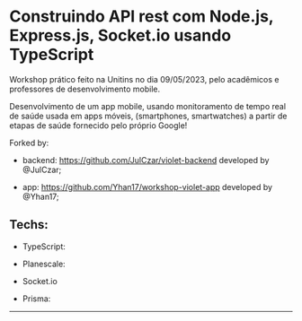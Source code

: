 # Construindo API rest com Node.js, Express.js, Socket.io usando TypeScript

Workshop prático feito na Unitins no dia 09/05/2023, pelo acadêmicos e professores de desenvolvimento mobile.

Desenvolvimento de um app mobile, usando monitoramento de tempo real de saúde usada em apps móveis, (smartphones, smartwatches) a partir de etapas de saúde fornecido pelo próprio Google!

Forked by:

- backend: <https://github.com/JulCzar/violet-backend> developed by @JulCzar;

- app: <https://github.com/Yhan17/workshop-violet-app> developed by @Yhan17;


## Techs:

- TypeScript:

- Planescale: 

- Socket.io

- Prisma: 

---